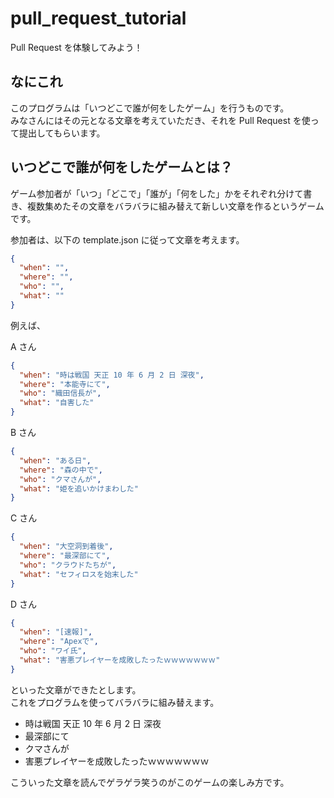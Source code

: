 # pull_request_tutorial

Pull Request を体験してみよう！

## なにこれ

このプログラムは「いつどこで誰が何をしたゲーム」を行うものです。  
みなさんにはその元となる文章を考えていただき、それを Pull Request を使って提出してもらいます。

## いつどこで誰が何をしたゲームとは？

ゲーム参加者が「いつ」「どこで」「誰が」「何をした」かをそれぞれ分けて書き、複数集めたその文章をバラバラに組み替えて新しい文章を作るというゲームです。

参加者は、以下の template.json に従って文章を考えます。

```json
{
  "when": "",
  "where": "",
  "who": "",
  "what": ""
}
```

例えば、

A さん

```json
{
  "when": "時は戦国 天正 10 年 6 月 2 日 深夜",
  "where": "本能寺にて",
  "who": "織田信長が",
  "what": "自害した"
}
```

B さん

```json
{
  "when": "ある日",
  "where": "森の中で",
  "who": "クマさんが",
  "what": "姫を追いかけまわした"
}
```

C さん

```json
{
  "when": "大空洞到着後",
  "where": "最深部にて",
  "who": "クラウドたちが",
  "what": "セフィロスを始末した"
}
```

D さん

```json
{
  "when": "[速報]",
  "where": "Apexで",
  "who": "ワイ氏",
  "what": "害悪プレイヤーを成敗したったｗｗｗｗｗｗｗ"
}
```

といった文章ができたとします。  
これをプログラムを使ってバラバラに組み替えます。

- 時は戦国 天正 10 年 6 月 2 日 深夜
- 最深部にて
- クマさんが
- 害悪プレイヤーを成敗したったｗｗｗｗｗｗｗ

こういった文章を読んでゲラゲラ笑うのがこのゲームの楽しみ方です。

